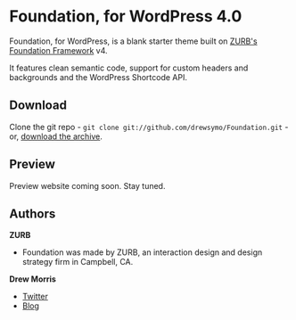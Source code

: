 # Foundation, for WordPress 4.0

Foundation, for WordPress, is a blank starter theme built on [ZURB's Foundation Framework](http://foundation.zurb.com/) v4.

It features clean semantic code, support for custom headers and backgrounds and the WordPress Shortcode API.

## Download

Clone the git repo - `git clone git://github.com/drewsymo/Foundation.git` - or, [download the archive](https://github.com/drewsymo/Foundation/zipball/master). 

## Preview

Preview website coming soon. Stay tuned.

## Authors

**ZURB**

+ Foundation was made by ZURB, an interaction design and design strategy firm in Campbell, CA.

**Drew Morris**

+ [Twitter](http://twitter.com/drewsymo)
+ [Blog](http://drewsymo.com)